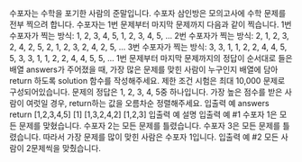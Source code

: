 수포자는 수학을 포기한 사람의 준말입니다. 수포자 삼인방은 모의고사에 수학 문제를 전부 찍으려 합니다. 수포자는 1번 문제부터 마지막 문제까지 다음과 같이 찍습니다.
1번 수포자가 찍는 방식: 1, 2, 3, 4, 5, 1, 2, 3, 4, 5, ...
2번 수포자가 찍는 방식: 2, 1, 2, 3, 2, 4, 2, 5, 2, 1, 2, 3, 2, 4, 2, 5, ...
3번 수포자가 찍는 방식: 3, 3, 1, 1, 2, 2, 4, 4, 5, 5, 3, 3, 1, 1, 2, 2, 4, 4, 5, 5, ...
1번 문제부터 마지막 문제까지의 정답이 순서대로 들은 배열 answers가 주어졌을 때, 가장 많은 문제를 맞힌 사람이 누구인지 배열에 담아 return 하도록 solution 함수를 작성해주세요.
제한 조건
시험은 최대 10,000 문제로 구성되어있습니다.
문제의 정답은 1, 2, 3, 4, 5중 하나입니다.
가장 높은 점수를 받은 사람이 여럿일 경우, return하는 값을 오름차순 정렬해주세요.
입출력 예
answers	return
[1,2,3,4,5]	[1]
[1,3,2,4,2]	[1,2,3]
입출력 예 설명
입출력 예 #1
수포자 1은 모든 문제를 맞혔습니다.
수포자 2는 모든 문제를 틀렸습니다.
수포자 3은 모든 문제를 틀렸습니다.
따라서 가장 문제를 많이 맞힌 사람은 수포자 1입니다.
입출력 예 #2
모든 사람이 2문제씩을 맞췄습니다.